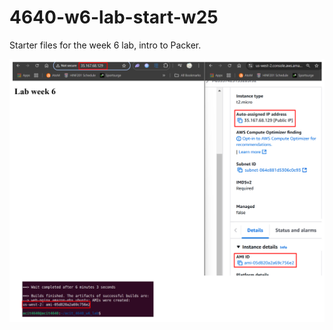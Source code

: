# 4640-w6-lab-start-w25

Starter files for the week 6 lab, intro to Packer.

![Alt text](screenshot.png)
